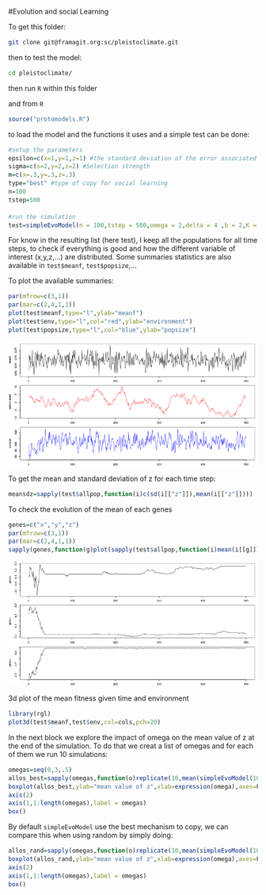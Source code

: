 #Evolution and social Learning

To get this folder: 

```bash
git clone git@framagit.org:sc/pleistoclimate.git
```

then to test the model:

```bash
cd pleistoclimate/
```

then run `R` within this folder

and  from `R`

```R
source("protomodels.R")
```

to load the model and the functions it uses and a simple test can be done:

```R
#setup the parameters
epsilon=c(x=1,y=1,z=1) #the standard deviation of the error associated with the expression of each phenotype (p' to p''')
sigma=c(s=2,y=2,z=2) #Selection strength
m=c(x=.3,y=.3,z=.3)
type="best" #type of copy for social learning
n=100
tstep=500

#run the simulation
test=simpleEvoModel(n = 100,tstep = 500,omega = 2,delta = 4 ,b = 2,K = 200,mu=0.001,epsilon = epsilon,sigma = sigma)

```

For know in the resulting list (here test), I keep all the populations for all time steps, to check if everything is good and how the different variable of interest (x,y,z,...) are distributed. Some summaries statistics are also available in `test$meanf`, `test$popsize`,... 

To plot the available summaries:

```R
par(mfrow=c(3,1))
par(mar=c(2,4,1,1))
plot(test$meanf,type="l",ylab="meanf")
plot(test$env,type="l",col="red",ylab="environment")
plot(test$popsize,type="l",col="blue",ylab="popsize")
```
![follow the link if not shown](images/env_fit_pop.png)


To get the mean and standard deviation of z for each time step:

```R
meansdz=sapply(test$allpop,function(i)c(sd(i[["z"]]),mean(i[["z"]])))
```
To check the evolution of the mean of each genes 

```R
genes=c("x","y","z")
par(mfrow=c(3,1))
par(mar=c(2,4,1,1))
sapply(genes,function(g)plot(sapply(test$allpop,function(i)mean(i[[g]])),ylab=paste("gene",g),type="l"))
```
![follow the link if image not shown](images/allgenes.png)

3d plot of the mean fitness given time and environment

```R
library(rgl)
plot3d(test$meanf,test$env,col=cols,pch=20)
```

In the next block we explore the impact of omega on the mean value of z at the end of the simulation. To do that we creat a list of omegas and for each of them we run 10 simulations: 
```R
omegas=seq(0,3,.5)
allos_best=sapply(omegas,function(o)replicate(10,mean(simpleEvoModel(100,200,omega = o,delta = 2 ,b=2,K=200,mu=0.001,epsilon=epsilon,sigma=sigma,log=T)$pop$z)))
boxplot(allos_best,ylab="mean value of z",xlab=expression(omega),axes=F) 
axis(2)
axis(1,1:length(omegas),label = omegas)
box()
```
By default `simpleEvoModel` use the best mechanism to copy, we can compare this when using random by simply doing:

```R
allos_rand=sapply(omegas,function(o)replicate(10,mean(simpleEvoModel(100,200,omega = o,delta = 2 ,b=2,K=200,mu=0.001,epsilon=epsilon,sigma=sigma,type="random",log=T)$pop$z)))
boxplot(allos_rand,ylab="mean value of z",xlab=expression(omega),axes=F) 
axis(2)
axis(1,1:length(omegas),label = omegas)
box()
```
